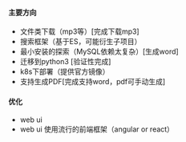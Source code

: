 #### 主要方向
* 文件类下载（mp3等）[完成下载mp3]
* 搜索框架（基于ES，可能衍生子项目）
* 最小安装的探索（MySQL依赖太复杂）[生成word]
* 迁移到python3  [验证性完成]
* k8s下部署（提供官方镜像）
* 支持生成PDF[完成支持word，pdf可手动生成]

#### 优化
* web ui
* web ui 使用流行的前端框架（angular or react）
